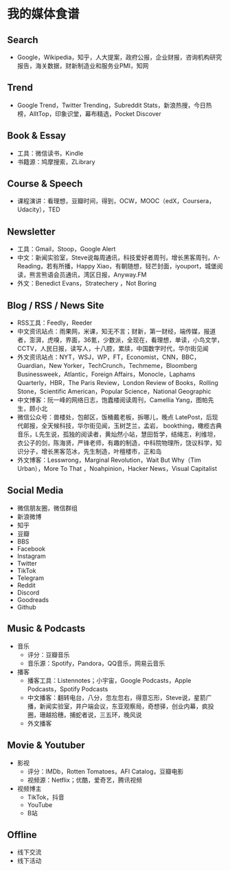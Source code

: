 # 我的媒体食谱



## Search
- Google，Wikipedia，知乎，人大提案，政府公报，企业财报，咨询机构研究报告，海关数据，财新制造业和服务业PMI，知网  

## Trend
- Google Trend，Twitter Trending，Subreddit Stats，新浪热搜，今日热榜，AlltTop，印象识堂，幕布精选，Pocket Discover

## Book & Essay
- 工具：微信读书，Kindle 
- 书籍源：鸠摩搜索，ZLibrary 

## Course & Speech
- 课程演讲：看理想，豆瓣时间，得到，OCW，MOOC（edX，Coursera，Udacity），TED 

## Newsletter
- 工具：Gmail，Stoop，Google Alert
- 中文：新闻实验室，Steve说每周通讯，科技爱好者周刊，增长黑客周刊，Λ-Reading，若有所播，Happy Xiao，有朝随想，轻芒封面，iyouport，城堡阅读，熊言熊语会员通讯，湾区日报，Anyway.FM
- 外文：Benedict Evans，Stratechery ，Not Boring 

## Blog / RSS / News Site
- RSS工具：Feedly，Reeder
- 中文资讯站点：雨果网，米课，知无不言；财新，第一财经，端传媒，报道者，澎湃，虎嗅，界面，36氪，少数派，全现在，看理想，单读，小鸟文学，CCTV，人民日报，读写人，十八腔，累牍，中国数字时代，华尔街见闻
- 外文资讯站点：NYT，WSJ，WP，FT，Economist，CNN，BBC，Guardian，New Yorker，TechCrunch，Techmeme，Bloomberg Businessweek，Atlantic，Foreign Affairs，Monocle，Laphams Quarterly，HBR，The Paris Review，London Review of Books，Rolling Stone，Scientific American，Popular Science，National Geographic
- 中文博客：阮一峰的网络日志，饱蠹楼阅读周刊，Camellia Yang，图帕先生，顾小北
- 微信公众号：兽楼处，包邮区，饭桶戴老板，拆哪儿，晚点 LatePost，后现代邮报，全天候科技，华尔街见闻，玉树芝兰，孟岩， bookthing，橄榄古典音乐，L先生说，孤独的阅读者，黄灿然小站，慧田哲学，结绳志，利维坦，衣公子的剑，陈海贤，严锋老师，有趣的制造，中科院物理所，饶议科学，知识分子，增长黑客范冰，先生制造，叶檀楼市，正和岛
- 外文博客：Lesswrong，Marginal Revolution，Wait But Why（Tim Urban），More To That ，Noahpinion，Hacker News，Visual Capitalist 

## Social Media
- 微信朋友圈，微信群组
- 新浪微博
- 知乎
- 豆瓣
- BBS
- Facebook
- Instagram
- Twitter
- TikTok
- Telegram
- Reddit
- Discord
- Goodreads
- Github

## Music & Podcasts
- 音乐
	- 评分：豆瓣音乐
	- 音乐源：Spotify，Pandora，QQ音乐，网易云音乐 
- 播客
	- 播客工具：Listennotes；小宇宙，Google Podcasts，Apple Podcasts，Spotify Podcasts 
	- 中文播客：翻转电台，八分，忽左忽右，得意忘形，Steve说，星箭广播，新闻实验室，井户端会议，东亚观察局，奇想驿，创业内幕，疯投圈，珊越拾穗，捕蛇者说，三五环，晚风说
	- 外文播客


## Movie & Youtuber
- 影视
	- 评分：IMDb，Rotten Tomatoes，AFI Catalog，豆瓣电影
	- 视频源：Netflix；优酷，爱奇艺，腾讯视频
- 视频博主
	- TikTok，抖音
	- YouTube
	- B站

## Offline
- 线下交流
- 线下活动
